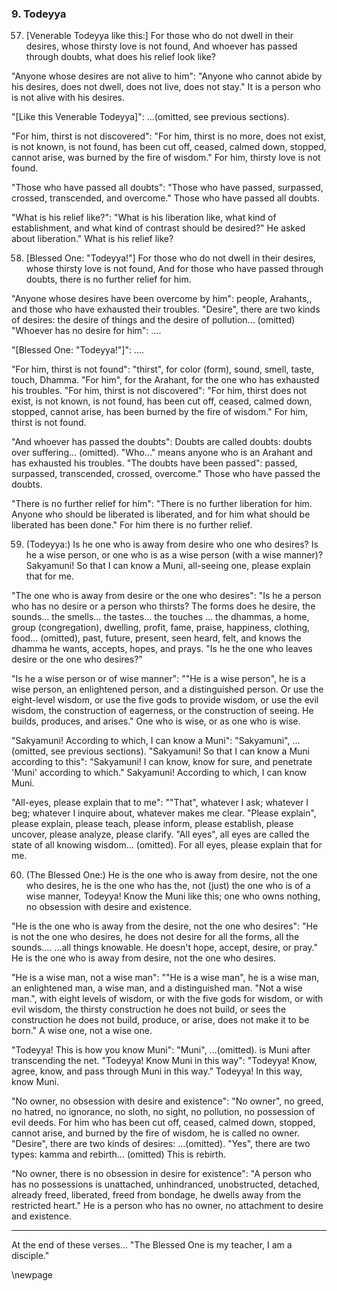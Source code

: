 ### 9. Todeyya

57. [Venerable Todeyya like this:] For those who do not dwell in their desires,
    whose thirsty love is not found,
And whoever has passed through doubts, what does his relief look like?

"Anyone whose desires are not alive to him": "Anyone who cannot abide by his
desires, does not dwell, does not live, does not stay." It is a person who is
not alive with his desires.

"[Like this Venerable Todeyya]": ...(omitted, see previous sections).

"For him, thirst is not discovered": "For him, thirst is no more, does not
exist, is not known, is not found, has been cut off, ceased, calmed down,
stopped, cannot arise, was burned by the fire of wisdom." For him, thirsty love
is not found.

"Those who have passed all doubts": "Those who have passed, surpassed, crossed,
transcended, and overcome." Those who have passed all doubts.

"What is his relief like?": "What is his liberation like, what kind of
establishment, and what kind of contrast should be desired?" He asked about
liberation." What is his relief like?

58. [Blessed One: "Todeyya!"] For those who do not dwell in their desires, whose
    thirsty love is not found,
And for those who have passed through doubts, there is no further relief for
    him.

"Anyone whose desires have been overcome by him": people, Arahants,, and those
who have exhausted their troubles. "Desire", there are two kinds of desires: the
desire of things and the desire of pollution... (omitted) "Whoever has no desire
for him": ....

"[Blessed One: "Todeyya!"]": ....

"For him, thirst is not found": "thirst", for color (form), sound, smell, taste,
touch, Dhamma. "For him", for the Arahant, for the one who has exhausted his
troubles. "For him, thirst is not discovered": "For him, thirst does not exist,
is not known, is not found, has been cut off, ceased, calmed down, stopped,
cannot arise, has been burned by the fire of wisdom." For him, thirst is not
found.

"And whoever has passed the doubts": Doubts are called doubts: doubts over
suffering... (omitted). "Who..." means anyone who is an Arahant and has
exhausted his troubles. "The doubts have been passed": passed, surpassed,
transcended, crossed, overcome." Those who have passed the doubts.

"There is no further relief for him": "There is no further liberation for him.
Anyone who should be liberated is liberated, and for him what should be
liberated has been done." For him there is no further relief.

59. (Todeyya:) Is he one who is away from desire who one who desires?  Is he a
    wise person, or one who is as a wise person (with a wise manner)?
Sakyamuni! So that I can know a Muni, all-seeing one, please explain that for
    me.

"The one who is away from desire or the one who desires": "Is he a person who
has no desire or a person who thirsts? The forms does he desire, the sounds...
the smells... the tastes... the touches ... the dhammas, a home, group
(congregation), dwelling, profit, fame, praise, happiness, clothing, food...
(omitted), past, future, present, seen heard, felt, and knows the dhamma he
wants, accepts, hopes, and prays. "Is he the one who leaves desire or the one
who desires?"

"Is he a wise person or of wise manner": ""He is a wise person", he is a wise
person, an enlightened person, and a distinguished person. Or use the
eight-level wisdom, or use the five gods to provide wisdom, or use the evil
wisdom, the construction of eagerness, or the construction of seeing. He builds,
produces, and arises." One who is wise, or as one who is wise.

"Sakyamuni! According to which, I can know a Muni": "Sakyamuni", ...(omitted,
see previous sections). "Sakyamuni! So that I can know a Muni according to
this": "Sakyamuni! I can know, know for sure, and penetrate 'Muni' according to
which." Sakyamuni! According to which, I can know Muni.

"All-eyes, please explain that to me": ""That", whatever I ask; whatever I beg;
whatever I inquire about, whatever makes me clear. "Please explain", please
explain, please teach, please inform, please establish, please uncover, please
analyze, please clarify. "All eyes", all eyes are called the state of all
knowing wisdom... (omitted). For all eyes, please explain that for me.

60. (The Blessed One:) He is the one who is away from desire, not the one who
    desires, he is the one who has the, not (just) the one who is of a wise
    manner,
Todeyya! Know the Muni like this; one who owns nothing, no obsession with desire
    and existence.

"He is the one who is away from the desire, not the one who desires": "He is not
the one who desires, he does not desire for all the forms, all the sounds....
...all things knowable. He doesn't hope, accept, desire, or pray." He is the one
who is away from desire, not the one who desires.

"He is a wise man, not a wise man": ""He is a wise man", he is a wise man, an
enlightened man, a wise man, and a distinguished man. "Not a wise man.", with
eight levels of wisdom, or with the five gods for wisdom, or with evil wisdom,
the thirsty construction he does not build, or sees the construction he does not
build, produce, or arise, does not make it to be born." A wise one, not a wise
one.

"Todeyya! This is how you know Muni": "Muni", ...(omitted). is Muni after
transcending the net. "Todeyya! Know Muni in this way": "Todeyya! Know, agree,
know, and pass through Muni in this way." Todeyya! In this way, know Muni.

"No owner, no obsession with desire and existence": "No owner", no greed, no
hatred, no ignorance, no sloth, no sight, no pollution, no possession of evil
deeds. For him who has been cut off, ceased, calmed down, stopped, cannot arise,
and burned by the fire of wisdom, he is called no owner. "Desire", there are two
kinds of desires: ...(omitted). "Yes", there are two types: kamma and rebirth...
(omitted) This is rebirth.

"No owner, there is no obsession in desire for existence": "A person who has no
possessions is unattached, unhindranced, unobstructed, detached, already freed,
liberated, freed from bondage, he dwells away from the restricted heart." He is
a person who has no owner, no attachment to desire and existence.

---

At the end of these verses... "The Blessed One is my teacher, I am a disciple."

\newpage
